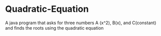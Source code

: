 # Quadratic-Equation
A java program that asks for three numbers A (x^2), B(x), and C(constant) and finds the roots using the quadratic equation

